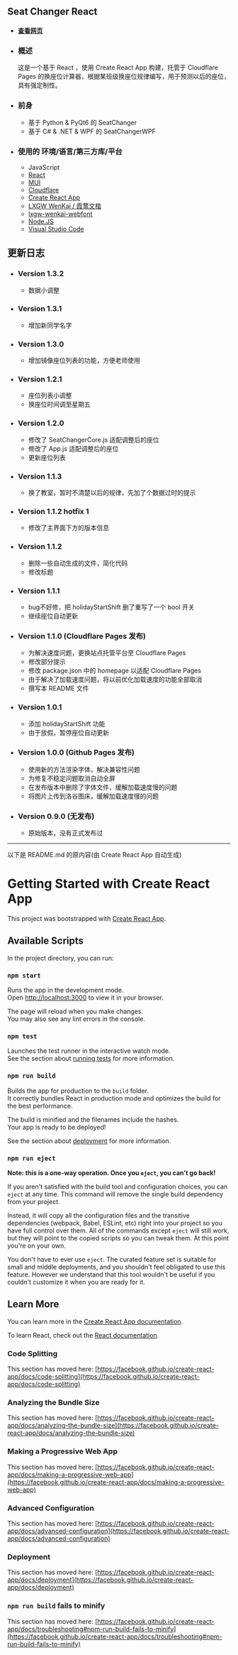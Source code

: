 ## Seat Changer React

* #### [查看网页](https://seat-changer-react.pages.dev/)

* ### 概述

    这是一个基于 React ，使用 Create React App 构建，托管于 Cloudflare Pages 的换座位计算器，根据某班级换座位规律编写，用于预测以后的座位，具有强定制性。

* ### 前身

    * 基于 Python & PyQt6 的 SeatChanger
    * 基于 C# & .NET & WPF 的 SeatChangerWPF

* ### 使用的 环境/语言/第三方库/平台

    * JavaScript
    * [React](https://react.dev/)
    * [MUI](https://mui.com/)
    * [Cloudflare](https://www.cloudflare.com)
    * [Create React App](https://github.com/facebook/create-react-app)
    * [LXGW WenKai / 霞鹜文楷](https://github.com/lxgw/LxgwWenKai)
    * [lxgw-wenkai-webfont](https://github.com/chawyehsu/lxgw-wenkai-webfont)
    * [Node.JS](https://nodejs.org)
    * [Visual Studio Code](https://code.visualstudio.com/)

## 更新日志

* ### Version 1.3.2

    * 数据小调整

* ### Version 1.3.1

    * 增加新同学名字

* ### Version 1.3.0

    * 增加镜像座位列表的功能，方便老师使用

* ### Version 1.2.1

    * 座位列表小调整
    * 换座位时间调至星期五

* ### Version 1.2.0 

    * 修改了 SeatChangerCore.js 适配调整后的座位
    * 修改了 App.js 适配调整后的座位
    * 更新座位列表

* ### Version 1.1.3

    * 换了教室，暂时不清楚以后的规律，先加了个数据过时的提示

* ### Version 1.1.2 hotfix 1

    * 修改了主界面下方的版本信息

* ### Version 1.1.2

    * 删除一些自动生成的文件，简化代码
    * 修改标题

* ### Version 1.1.1

    * bug不好修，把 holidayStartShift 删了重写了一个 bool 开关
    * 继续座位自动更新

* ### Version 1.1.0 (Cloudflare Pages 发布)

    * 为解决速度问题，更换站点托管平台至 Cloudflare Pages
    * 修改部分提示
    * 修改 package.json 中的 homepage 以适配 Cloudflare Pages
    * 由于解决了加载速度问题，将以前优化加载速度的功能全部取消
    * 撰写本 README 文件

* ### Version 1.0.1 

    * 添加 holidayStartShift 功能
    * 由于放假，暂停座位自动更新

* ### Version 1.0.0 (Github Pages 发布)

    * 使用新的方法渲染字体，解决兼容性问题
    * 为修复不稳定问题取消自动全屏
    * 在发布版本中删除了字体文件，缓解加载速度慢的问题
    * 将图片上传到洛谷图床，缓解加载速度慢的问题

* ### Version 0.9.0 (无发布)
    
    * 原始版本，没有正式发布过

---
以下是 README.md 的原内容(由 Create React App 自动生成)
# Getting Started with Create React App

This project was bootstrapped with [Create React App](https://github.com/facebook/create-react-app).

## Available Scripts

In the project directory, you can run:

### `npm start`

Runs the app in the development mode.\
Open [http://localhost:3000](http://localhost:3000) to view it in your browser.

The page will reload when you make changes.\
You may also see any lint errors in the console.

### `npm test`

Launches the test runner in the interactive watch mode.\
See the section about [running tests](https://facebook.github.io/create-react-app/docs/running-tests) for more information.

### `npm run build`

Builds the app for production to the `build` folder.\
It correctly bundles React in production mode and optimizes the build for the best performance.

The build is minified and the filenames include the hashes.\
Your app is ready to be deployed!

See the section about [deployment](https://facebook.github.io/create-react-app/docs/deployment) for more information.

### `npm run eject`

**Note: this is a one-way operation. Once you `eject`, you can't go back!**

If you aren't satisfied with the build tool and configuration choices, you can `eject` at any time. This command will remove the single build dependency from your project.

Instead, it will copy all the configuration files and the transitive dependencies (webpack, Babel, ESLint, etc) right into your project so you have full control over them. All of the commands except `eject` will still work, but they will point to the copied scripts so you can tweak them. At this point you're on your own.

You don't have to ever use `eject`. The curated feature set is suitable for small and middle deployments, and you shouldn't feel obligated to use this feature. However we understand that this tool wouldn't be useful if you couldn't customize it when you are ready for it.

## Learn More

You can learn more in the [Create React App documentation](https://facebook.github.io/create-react-app/docs/getting-started).

To learn React, check out the [React documentation](https://reactjs.org/).

### Code Splitting

This section has moved here: [https://facebook.github.io/create-react-app/docs/code-splitting](https://facebook.github.io/create-react-app/docs/code-splitting)

### Analyzing the Bundle Size

This section has moved here: [https://facebook.github.io/create-react-app/docs/analyzing-the-bundle-size](https://facebook.github.io/create-react-app/docs/analyzing-the-bundle-size)

### Making a Progressive Web App

This section has moved here: [https://facebook.github.io/create-react-app/docs/making-a-progressive-web-app](https://facebook.github.io/create-react-app/docs/making-a-progressive-web-app)

### Advanced Configuration

This section has moved here: [https://facebook.github.io/create-react-app/docs/advanced-configuration](https://facebook.github.io/create-react-app/docs/advanced-configuration)

### Deployment

This section has moved here: [https://facebook.github.io/create-react-app/docs/deployment](https://facebook.github.io/create-react-app/docs/deployment)

### `npm run build` fails to minify

This section has moved here: [https://facebook.github.io/create-react-app/docs/troubleshooting#npm-run-build-fails-to-minify](https://facebook.github.io/create-react-app/docs/troubleshooting#npm-run-build-fails-to-minify)
